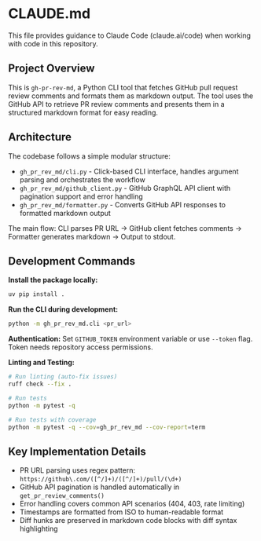 # CLAUDE.md

This file provides guidance to Claude Code (claude.ai/code) when working with code in this repository.

## Project Overview

This is `gh-pr-rev-md`, a Python CLI tool that fetches GitHub pull request review comments and formats them as markdown output. The tool uses the GitHub API to retrieve PR review comments and presents them in a structured markdown format for easy reading.

## Architecture

The codebase follows a simple modular structure:

- `gh_pr_rev_md/cli.py` - Click-based CLI interface, handles argument parsing and orchestrates the workflow
- `gh_pr_rev_md/github_client.py` - GitHub GraphQL API client with pagination support and error handling
- `gh_pr_rev_md/formatter.py` - Converts GitHub API responses to formatted markdown output

The main flow: CLI parses PR URL → GitHub client fetches comments → Formatter generates markdown → Output to stdout.

## Development Commands

**Install the package locally:**
```bash
uv pip install .
```

**Run the CLI during development:**
```bash
python -m gh_pr_rev_md.cli <pr_url>
```

**Authentication:**
Set `GITHUB_TOKEN` environment variable or use `--token` flag. Token needs repository access permissions.

**Linting and Testing:**
```bash
# Run linting (auto-fix issues)
ruff check --fix .

# Run tests
python -m pytest -q

# Run tests with coverage
python -m pytest -q --cov=gh_pr_rev_md --cov-report=term
```

## Key Implementation Details

- PR URL parsing uses regex pattern: `https://github\.com/([^/]+)/([^/]+)/pull/(\d+)`
- GitHub API pagination is handled automatically in `get_pr_review_comments()`
- Error handling covers common API scenarios (404, 403, rate limiting)
- Timestamps are formatted from ISO to human-readable format
- Diff hunks are preserved in markdown code blocks with diff syntax highlighting